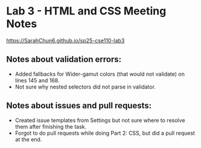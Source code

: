 # Lab 3 - HTML and CSS Meeting Notes
https://SarahChun6.github.io/sp25-cse110-lab3
## Notes about validation errors: 
- Added fallbacks for Wider-gamut colors (that would not validate) on lines 145 and 168.
- Not sure why nested selectors did not parse in validator.
## Notes about issues and pull requests:
- Created issue templates from Settings but not sure where to resolve them after finishing the task.
- Forgot to do pull requests while doing Part 2: CSS, but did a pull request at the end.
